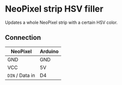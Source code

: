 # NeoPixel strip HSV filler

Updates a whole NeoPixel strip with a certain HSV color.

## Connection

| NeoPixel            | Arduino |
| ------------------- | ------- |
| GND                 | GND     |
| VCC                 | 5V      |
| `DIN` / Data in     | D4      |
